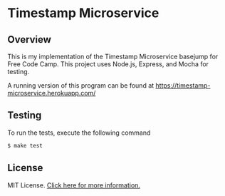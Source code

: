 # Timestamp Microservice


## Overview

This is my implementation of the Timestamp Microservice basejump for Free Code Camp.  This project uses Node.js, Express, and Mocha for testing.

A running version of this program can be found at https://timestamp-microservice.herokuapp.com/

## Testing

To run the tests, execute the following command

```bash
$ make test
```

## License

MIT License. [Click here for more information.](LICENSE.md)
